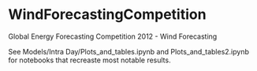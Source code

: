 # WindForecastingCompetition
Global Energy Forecasting Competition 2012 - Wind Forecasting

See Models/Intra Day/Plots_and_tables.ipynb and Plots_and_tables2.ipynb for notebooks that recreaste most notable results.
